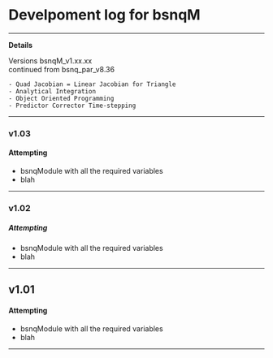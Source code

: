 # Develpoment log for bsnqM

-----------------------------------------------
**Details**

Versions bsnqM_v1.xx.xx \
continued from bsnq_par_v8.36

	- Quad Jacobian = Linear Jacobian for Triangle
	- Analytical Integration
	- Object Oriented Programming
	- Predictor Corrector Time-stepping
-----------------------------------------------

### v1.03
#### Attempting
  - bsnqModule with all the required variables
  - blah
-----------------------------------------------

### v1.02
##### Attempting
  - bsnqModule with all the required variables
  - blah
-----------------------------------------------


## v1.01
#### Attempting
  - bsnqModule with all the required variables
  - blah
-----------------------------------------------
